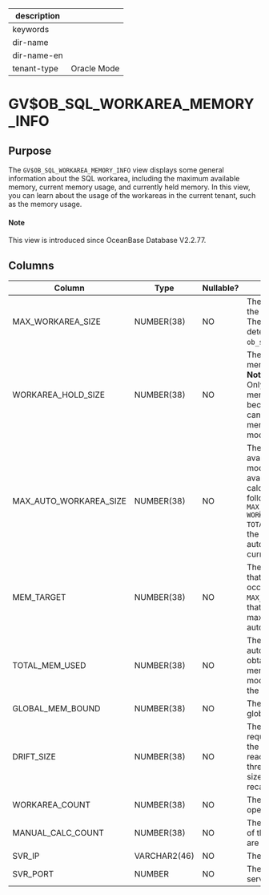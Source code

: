 |description||
|---|---|
|keywords||
|dir-name||
|dir-name-en||
|tenant-type|Oracle Mode|

# GV$OB_SQL_WORKAREA_MEMORY_INFO

## Purpose

The `GV$OB_SQL_WORKAREA_MEMORY_INFO` view displays some general information about the SQL workarea, including the maximum available memory, current memory usage, and currently held memory. In this view, you can learn about the usage of the workareas in the current tenant, such as the memory usage.

<main id="notice" type='explain'>
  <h4>Note</h4>
  <p>This view is introduced since OceanBase Database V2.2.77. </p>
</main>

## **Columns**

| **Column** | **Type** | **Nullable?** | **Description** |
|------------------------|------------|----------------|----------|
| MAX_WORKAREA_SIZE | NUMBER(38) | NO | The maximum memory that the workarea can occupy. The available memory is determined by `ob_sql_work_area_percentage`. |
| WORKAREA_HOLD_SIZE | NUMBER(38) | NO | The size of the currently held memory of the workarea.<br>**Note**<br> Only the size of the held memory can be obtained because the specific usage cannot be obtained from the memory management module.  |
| MAX_AUTO_WORKAREA_SIZE | NUMBER(38) | NO | The estimated maximum available memory size in auto mode. The maximum available memory is calculated based on the following formula: `MAX_WORKAREA_SIZE – WORKAREA_HOLD_SIZE + TOTAL_MEM_USED`. It indicates the maximum memory that is automatically managed in the current workarea. |
| MEM_TARGET | NUMBER(38) | NO | The target size of memory that the workarea can occupy. It differs from `MAX_AUTO_WORKAREA_SIZE` in that this size is part of the maximum available size in auto mode. |
| TOTAL_MEM_USED | NUMBER(38) | NO | The size of memory used in auto mode. This size is obtained by the automatic memory management module and does not reflect the actual used size. |
| GLOBAL_MEM_BOUND | NUMBER(38) | NO | The maximum available global memory in auto mode. |
| DRIFT_SIZE | NUMBER(38) | NO | The current change in the required memory size. When the value of this column reaches the specified threshold, the global bound size is automatically recalculated. |
| WORKAREA_COUNT | NUMBER(38) | NO | The number of registered operator profiles. |
| MANUAL_CALC_COUNT | NUMBER(38) | NO | The number of calculations of the global bound size that are irregularly triggered. |
| SVR_IP | VARCHAR2(46) | NO | The IP address of the server. |
| SVR_PORT | NUMBER | NO | The port number of the server. |
